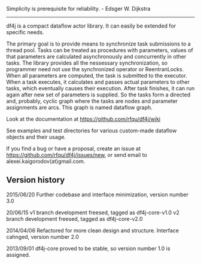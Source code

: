 Simplicity is prerequisite for reliability. - Edsger W. Dijkstra

-------------------------
df4j is a compact dataflow actor library. It can easily be extended for specific needs.

The primary goal is to provide means to synchronize task submissions to a thread pool.
Tasks can be treated as procedures with parameters, values of that parameters are calculated asynchronously and concurrently in other tasks.
The library provides all the nessessary synchronization, so programmer need not use the synchronized operator or ReentranLocks. 
When all parameters are computed, the task is submitted to the executor.
When a task executes, it calculates and passes actual parameters to other tasks, which eventually causes their execution.
After task finishes, it can run again after new set of parameters is supplied.
So the tasks form a directed and, probably, cyclic graph where the tasks are nodes and parameter assignments are arcs.
This graph is named dataflow graph. 

Look at the documentation at https://github.com/rfqu/df4j/wiki

See examples and test directories for various custom-made dataflow objects and their usage.

If you find a bug or have a proposal, create an issue at https://github.com/rfqu/df4j/issues/new,
or send email to alexei.kaigorodov(at)gmail.com.

Version history
---------------
2015/06/20
Further codebase and interface minimization, version number 3.0

20/06/15
v1 branch development freesed, tagged as  df4j-core-v1.0
v2 branch development freesed, tagged as  df4j-core-v2.0

2014/04/06
Refactored for more clean design and structure. Interface cahnged, version number 2.0  

2013/09/01
df4j-core proved to be stable, so version number 1.0 is assigned.  

